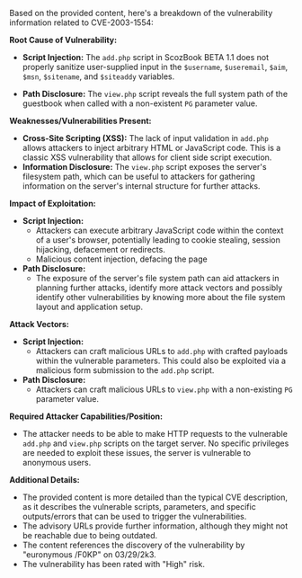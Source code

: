 Based on the provided content, here's a breakdown of the vulnerability information related to CVE-2003-1554:

**Root Cause of Vulnerability:**
*   **Script Injection:** The `add.php` script in ScozBook BETA 1.1 does not properly sanitize user-supplied input in the `$username`, `$useremail`, `$aim`, `$msn`, `$sitename`, and `$siteaddy` variables.

*   **Path Disclosure:** The `view.php` script reveals the full system path of the guestbook when called with a non-existent `PG` parameter value.

**Weaknesses/Vulnerabilities Present:**
*   **Cross-Site Scripting (XSS):** The lack of input validation in `add.php` allows attackers to inject arbitrary HTML or JavaScript code. This is a classic XSS vulnerability that allows for client side script execution.
*   **Information Disclosure:** The `view.php` script exposes the server's filesystem path, which can be useful to attackers for gathering information on the server's internal structure for further attacks.

**Impact of Exploitation:**
*   **Script Injection:**
    *   Attackers can execute arbitrary JavaScript code within the context of a user's browser, potentially leading to cookie stealing, session hijacking, defacement or redirects.
    *   Malicious content injection, defacing the page
*   **Path Disclosure:**
    *   The exposure of the server's file system path can aid attackers in planning further attacks, identify more attack vectors and possibly identify other vulnerabilities by knowing more about the file system layout and application setup.

**Attack Vectors:**
*   **Script Injection:**
    *   Attackers can craft malicious URLs to `add.php` with crafted payloads within the vulnerable parameters. This could also be exploited via a malicious form submission to the `add.php` script.
*   **Path Disclosure:**
    *   Attackers can craft malicious URLs to `view.php` with a non-existing `PG` parameter value.

**Required Attacker Capabilities/Position:**
*   The attacker needs to be able to make HTTP requests to the vulnerable `add.php` and `view.php` scripts on the target server. No specific privileges are needed to exploit these issues, the server is vulnerable to anonymous users.

**Additional Details:**

* The provided content is more detailed than the typical CVE description, as it describes the vulnerable scripts, parameters, and specific outputs/errors that can be used to trigger the vulnerabilities.
* The advisory URLs provide further information, although they might not be reachable due to being outdated.
* The content references the discovery of the vulnerability by "euronymous /F0KP" on 03/29/2k3.
* The vulnerability has been rated with "High" risk.